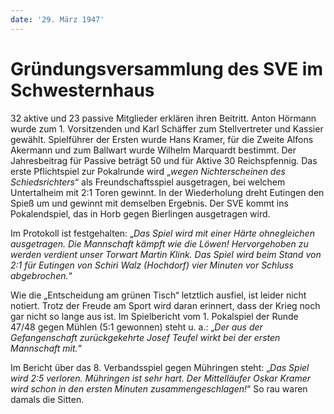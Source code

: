 ```yaml
---
date: '29. März 1947'
---
```


# Gründungsversammlung des SVE im Schwesternhaus

32 aktive und 23 passive Mitglieder erklären ihren Beitritt. Anton Hörmann wurde zum 1. Vorsitzenden und Karl Schäffer zum Stellvertreter und Kassier gewählt. Spielführer der Ersten wurde Hans Kramer, für die Zweite Alfons Akermann und zum Ballwart wurde Wilhelm Marquardt bestimmt. Der Jahresbeitrag für Passive beträgt 50 und für Aktive 30 Reichspfennig. Das erste Pflichtspiel zur Pokalrunde wird „_wegen Nichterscheinen des Schiedsrichters_“ als Freundschaftsspiel ausgetragen, bei welchem Untertalheim mit 2:1 Toren gewinnt. In der Wiederholung dreht Eutingen den Spieß um und gewinnt mit demselben Ergebnis. Der SVE kommt ins Pokalendspiel, das in Horb gegen Bierlingen ausgetragen wird.

Im Protokoll ist festgehalten: „_Das Spiel wird mit einer Härte ohnegleichen ausgetragen. Die Mannschaft kämpft wie die Löwen! Hervorgehoben zu werden verdient unser Torwart Martin Klink. Das Spiel wird beim Stand von 2:1 für Eutingen von Schiri Walz (Hochdorf) vier Minuten vor Schluss abgebrochen._“

Wie die „Entscheidung am grünen Tisch“ letztlich ausfiel, ist leider nicht notiert. Trotz der Freude am Sport wird daran erinnert, dass der Krieg noch gar nicht so lange aus ist. Im Spielbericht vom 1. Pokalspiel der Runde 47/48 gegen Mühlen (5:1 gewonnen) steht u. a.: „_Der aus der Gefangenschaft zurückgekehrte Josef Teufel wirkt bei der ersten Mannschaft mit._“

Im Bericht über das 8. Verbandsspiel gegen Mühringen steht: „_Das Spiel wird 2:5 verloren. Mühringen ist sehr hart. Der Mittelläufer Oskar Kramer wird schon in den ersten Minuten zusammengeschlagen!_“ So rau waren damals die Sitten.
